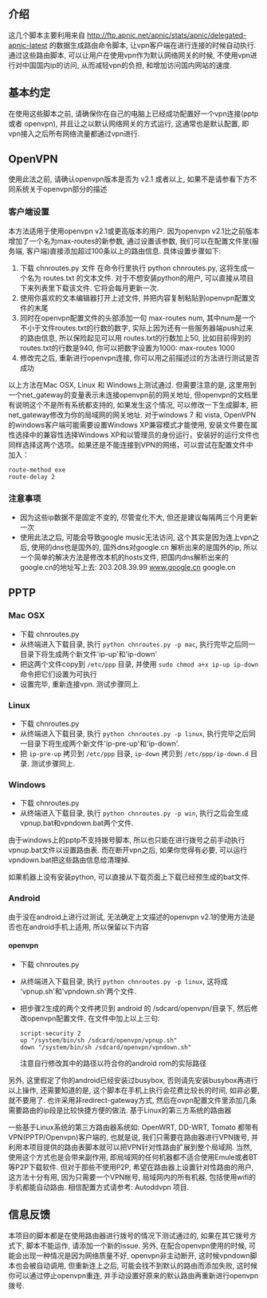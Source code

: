 ## 介绍

这几个脚本主要利用来自 http://ftp.apnic.net/apnic/stats/apnic/delegated-apnic-latest 的数据生成路由命令脚本, 让vpn客户端在进行连接的时候自动执行. 通过这些路由脚本, 可以让用户在使用vpn作为默认网络网关的时候, 不使用vpn进行对中国国内ip的访问, 从而减轻vpn的负担, 和增加访问国内网站的速度.

## 基本约定

在使用这些脚本之前, 请确保你在自己的电脑上已经成功配置好一个vpn连接(pptp 或者 openvpn), 并且让之以默认网络网关的方式运行, 这通常也是默认配置, 即vpn接入之后所有网络流量都通过vpn进行.

## OpenVPN

使用此法之前, 请确认openvpn版本是否为 v2.1 或者以上, 如果不是请参看下方不同系统关于openvpn部分的描述

### 客户端设置

本方法适用于使用openvpn v2.1或更高版本的用户. 因为openvpn v2.1比之前版本增加了一个名为max-routes的新参数, 通过设置该参数, 我们可以在配置文件里(服务端, 客户端)直接添加超过100条以上的路由信息. 具体设置步骤如下:

1. 下载 chnroutes.py 文件
 在命令行里执行 python chnroutes.py, 这将生成一个名为 routes.txt 的文本文件. 对于不想安装python的用户, 可以直接从项目下来列表里下载该文件. 它将会每月更新一次.
2. 使用你喜欢的文本编辑器打开上述文件, 并把内容复制粘贴到openvpn配置文件的末尾
3. 同时在openvpn配置文件的头部添加一句 max-routes num, 其中num是一个不小于文件routes.txt的行数的数字, 实际上因为还有一些服务器端push过来的路由信息, 所以保险起见可以用 routes.txt的行数加上50, 比如目前得到的routes.txt的行数是940, 你可以把数字设置为1000: max-routes 1000
4. 修改完之后, 重新进行openvpn连接, 你可以用之前描述过的方法进行测试是否成功 

以上方法在Mac OSX, Linux 和 Windows上测试通过. 但需要注意的是, 这里用到一个net_gateway的变量表示未连接openvpn前的网关地址, 但openvpn的文档里有说明这个不是所有系统都支持的, 如果发生这个情况, 可以修改一下生成脚本, 把net_gateway修改为你的局域网的网关地址. 对于windows 7 和 vista, OpenVPN的windows客户端可能需要设置Windows XP兼容模式才能使用, 安装文件要在属性选择中的兼容性选择Windows XP和以管理员的身份运行，安装好的运行文件也同样选择这两个选项。如果还是不能连接到VPN的网络，可以尝试在配置文件中加入：

```
route-method exe
route-delay 2
```

### 注意事项

* 因为这些ip数据不是固定不变的, 尽管变化不大, 但还是建议每隔两三个月更新一次
* 使用此法之后, 可能会导致google music无法访问, 这个其实是因为连上vpn之后, 使用的dns也是国外的, 国外dns对google.cn 解析出来的是国外的ip, 所以一个简单的解决方法是修改本机的hosts文件, 把国内dns解析出来的google.cn的地址写上去: 203.208.39.99 www.google.cn google.cn 

## PPTP

### Mac OSX

* 下载 chnroutes.py
* 从终端进入下载目录, 执行 `python chnroutes.py -p mac`, 执行完毕之后同一目录下将生成两个新文件'ip-up'和'ip-down'
* 把这两个文件copy到 `/etc/ppp` 目录, 并使用 `sudo chmod a+x ip-up ip-down` 命令把它们设置为可执行
* 设置完毕, 重新连接vpn. 测试步骤同上. 

### Linux

* 下载 chnroutes.py
* 从终端进入下载目录, 执行 `python chnroutes.py -p linux`, 执行完毕之后同一目录下将生成两个新文件'ip-pre-up'和'ip-down'.
* 把 `ip-pre-up` 拷贝到 `/etc/ppp` 目录, `ip-down` 拷贝到 `/etc/ppp/ip-down.d` 目录. 测试步骤同上. 

### Windows

* 下载 chnroutes.py
* 从终端进入下载目录, 执行 `python chnroutes.py -p win`, 执行之后会生成vpnup.bat和vpndown.bat两个文件. 

由于windows上的pptp不支持拨号脚本, 所以也只能在进行拨号之前手动执行vpnup.bat文件以设置路由表. 而在断开vpn之后, 如果你觉得有必要, 可以运行vpndown.bat把这些路由信息给清理掉.

如果机器上没有安装python, 可以直接从下载页面上下载已经预生成的bat文件.

### Android

由于没在android上进行过测试, 无法确定上文描述的openvpn v2.1的使用方法是否也在android手机上适用, 所以保留以下内容

#### openvpn


* 下载 chnroutes.py
* 从终端进入下载目录, 执行 `python chnroutes.py -p linux`, 这将成
  'vpnup.sh'和'vpndown.sh'两个文件.
* 把步骤2生成的两个文件拷贝到 android 的 /sdcard/openvpn/目录下, 然后修改openvpn配置文件, 
  在文件中加上以上三句:
  
  ``` 
  script-security 2
  up "/system/bin/sh /sdcard/openvpn/vpnup.sh"
  down "/system/bin/sh /sdcard/openvpn/vpndown.sh"
  ```
 
  注意自行修改其中的路径以符合你的android rom的实际路径 

另外, 这里假定了你的android已经安装过busybox, 否则请先安装busybox再进行以上操作, 还需要知道的是, 这个脚本在手机上执行会花费比较长的时间, 如非必要, 就不要用了. 也许采用非redirect-gateway方式, 然后在ovpn配置文件里添加几条需要路由的ip段是比较快捷方便的做法.
基于Linux的第三方系统的路由器

一些基于Linux系统的第三方路由器系统如: OpenWRT, DD-WRT, Tomato 都带有VPN(PPTP/Openvpn)客户端的, 也就是说, 我们只需要在路由器进行VPN拨号, 并利用本项目提供的路由表脚本就可以把VPN针对性路由扩展到整个局域网. 当然, 使用这个方式也是会带来副作用, 即局域网的任何机器都不适合使用Emule或者BT等P2P下载软件. 但对于那些不使用P2P, 希望在路由器上设置针对性路由的用户, 这方法十分有用, 因为只需要一个VPN帐号, 局域网内的所有机器, 包括使用wifi的手机都能自动路由. 相信配置方式请参考: Autoddvpn 项目.

## 信息反馈

本项目的脚本都是在使用路由器进行拨号的情况下测试通过的, 如果在其它拨号方式下, 脚本不能运作, 请添加一个新的issue. 另外, 在配合openvpn使用的时候, 可能会出现一种情况是因为网络质量不好, openvpn非主动断开, 这时候vpndown脚本也会被自动调用, 但重新连上之后, 可能会找不到默认的路由而添加失败, 这时候你可以通过停止openvpn重连, 并手动设置好原来的默认路由再重新进行openvpn拨号. 